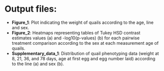 # Output files:

- **Figure_1**: Plot indicating the weight of quails according to the age, line and sex.
- **Figure_2**: Heatmaps representing tables of Tukey HSD contrast estimates values (a) and -log10(p-values) (b) for each pairwise treatment comparison according to the sex at each measurement age of quails.
- **Supplementary_data_1**: Distribution of quail phenotyping data (weight at 8, 21, 36, and 78 days, age at first egg and egg number laid) according to the line (a) and sex (b). 
